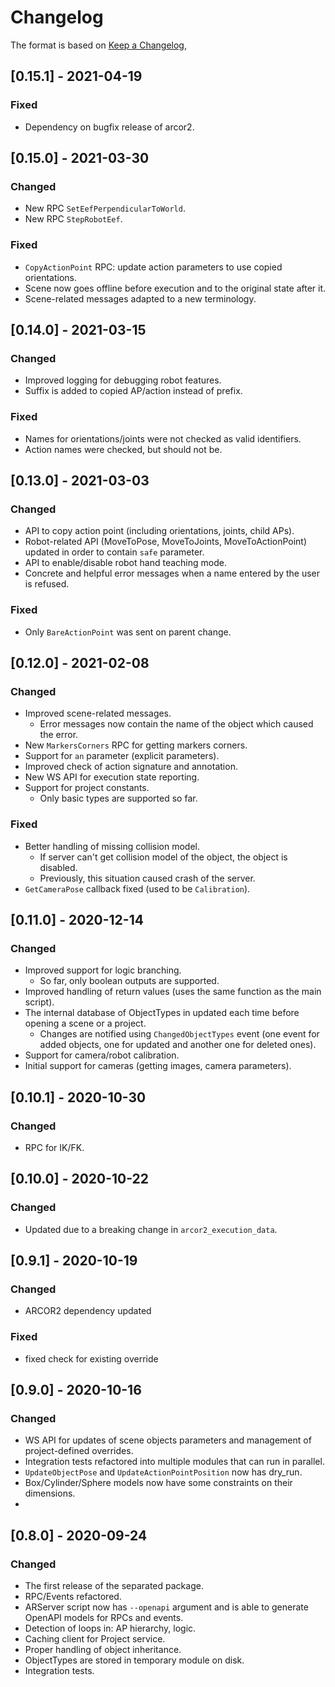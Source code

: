 # Changelog

The format is based on [Keep a Changelog](https://keepachangelog.com/en/1.0.0/),

## [0.15.1] - 2021-04-19

### Fixed
- Dependency on bugfix release of arcor2.

## [0.15.0] - 2021-03-30

### Changed
- New RPC `SetEefPerpendicularToWorld`.
- New RPC `StepRobotEef`.

### Fixed
- `CopyActionPoint` RPC: update action parameters to use copied orientations.
- Scene now goes offline before execution and to the original state after it.
- Scene-related messages adapted to a new terminology.

## [0.14.0] - 2021-03-15

### Changed
- Improved logging for debugging robot features.
- Suffix is added to copied AP/action instead of prefix.

### Fixed
- Names for orientations/joints were not checked as valid identifiers.
- Action names were checked, but should not be.

## [0.13.0] - 2021-03-03

### Changed

-  API to copy action point (including orientations, joints, child APs).
- Robot-related API (MoveToPose, MoveToJoints, MoveToActionPoint) updated in order to contain `safe` parameter.
- API to enable/disable robot hand teaching mode.  
- Concrete and helpful error messages when a name entered by the user is refused.

### Fixed
- Only `BareActionPoint` was sent on parent change.

## [0.12.0] - 2021-02-08

### Changed
- Improved scene-related messages.
  - Error messages now contain the name of the object which caused the error.
- New `MarkersCorners` RPC for getting markers corners.
- Support for `an` parameter (explicit parameters).
- Improved check of action signature and annotation.
- New WS API for execution state reporting.
- Support for project constants.
  - Only basic types are supported so far.

### Fixed
- Better handling of missing collision model.
  - If server can't get collision model of the object, the object is disabled.
  - Previously, this situation caused crash of the server.
- `GetCameraPose` callback fixed (used to be `Calibration`).

## [0.11.0] - 2020-12-14

### Changed
- Improved support for logic branching.
  - So far, only boolean outputs are supported.
- Improved handling of return values (uses the same function as the main script).
- The internal database of ObjectTypes in updated each time before opening a scene or a project.
  - Changes are notified using `ChangedObjectTypes` event (one event for added objects, one for updated and another one for deleted ones).
- Support for camera/robot calibration.
- Initial support for cameras (getting images, camera parameters).

## [0.10.1] - 2020-10-30

### Changed
- RPC for IK/FK.

## [0.10.0] - 2020-10-22

### Changed
- Updated due to a breaking change in `arcor2_execution_data`.

## [0.9.1] - 2020-10-19

### Changed
- ARCOR2 dependency updated

### Fixed
- fixed check for existing override
 
## [0.9.0] - 2020-10-16

### Changed
- WS API for updates of scene objects parameters and management of project-defined overrides.
- Integration tests refactored into multiple modules that can run in parallel.
- `UpdateObjectPose` and `UpdateActionPointPosition` now has dry_run.
- Box/Cylinder/Sphere models now have some constraints on their dimensions.
- 

## [0.8.0] - 2020-09-24
### Changed
- The first release of the separated package.
- RPC/Events refactored. 
- ARServer script now has ```--openapi``` argument and is able to generate OpenAPI models for RPCs and events.
- Detection of loops in: AP hierarchy, logic.
- Caching client for Project service.
- Proper handling of object inheritance.
- ObjectTypes are stored in temporary module on disk.
- Integration tests.
